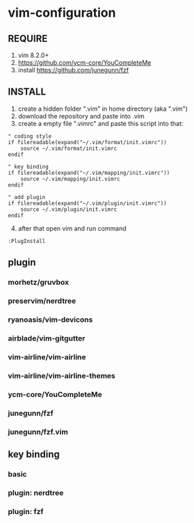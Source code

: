 # vim-configuration
## REQUIRE
1. vim 8.2.0+
2. https://github.com/ycm-core/YouCompleteMe
3. install https://github.com/junegunn/fzf
## INSTALL
1. create a hidden folder ".vim" in home directory (aka ".vim")
2. download the repository and paste into .vim 
3. create a empty file ".vimrc" and paste this script into that:
```
" coding style
if filereadable(expand("~/.vim/format/init.vimrc"))
    source ~/.vim/format/init.vimrc
endif

" key binding
if filereadable(expand("~/.vim/mapping/init.vimrc"))
    source ~/.vim/mapping/init.vimrc 
endif

" add plugin 
if filereadable(expand("~/.vim/plugin/init.vimrc"))
    source ~/.vim/plugin/init.vimrc
endif 
```
4. after that open vim and run command
```
:PlugInstall
```
## plugin
### morhetz/gruvbox
### preservim/nerdtree
### ryanoasis/vim-devicons
### airblade/vim-gitgutter
### vim-airline/vim-airline
### vim-airline/vim-airline-themes
### ycm-core/YouCompleteMe
### junegunn/fzf
### junegunn/fzf.vim
## key binding
### basic
### plugin: nerdtree
### plugin: fzf
